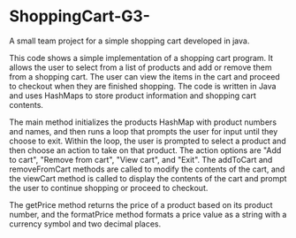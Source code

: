 # ShoppingCart-G3-
A small team project for a simple shopping cart developed in java. 

This code shows a simple implementation of a shopping cart program. It allows the user to select from a list of products and add or remove them from a shopping cart. The user can view the items in the cart and proceed to checkout when they are finished shopping. The code is written in Java and uses HashMaps to store product information and shopping cart contents.

The main method initializes the products HashMap with product numbers and names, and then runs a loop that prompts the user for input until they choose to exit. Within the loop, the user is prompted to select a product and then choose an action to take on that product. The action options are "Add to cart", "Remove from cart", "View cart", and "Exit". The addToCart and removeFromCart methods are called to modify the contents of the cart, and the viewCart method is called to display the contents of the cart and prompt the user to continue shopping or proceed to checkout.

The getPrice method returns the price of a product based on its product number, and the formatPrice method formats a price value as a string with a currency symbol and two decimal places.
